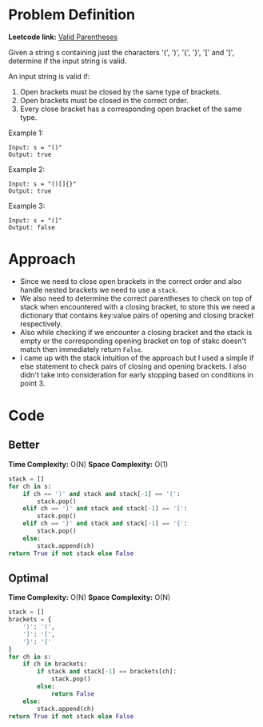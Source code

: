 # Problem Definition

**Leetcode link:** [Valid Parentheses](https://leetcode.com/problems/valid-parentheses/description/)

Given a string s containing just the characters '(', ')', '{', '}', '[' and ']', determine if the input string is valid.

An input string is valid if:

1. Open brackets must be closed by the same type of brackets.
2. Open brackets must be closed in the correct order.
3. Every close bracket has a corresponding open bracket of the same type.
 
Example 1:
```
Input: s = "()"
Output: true
```
Example 2:
```
Input: s = "()[]{}"
Output: true
```
Example 3:
```
Input: s = "(]"
Output: false
```

# Approach

- Since we need to close open brackets in the correct order and also handle nested brackets we need to use a `stack`.
- We also need to determine the correct parentheses to check on top of stack when encountered with a closing bracket, to store this we need a dictionary that contains key:value pairs of opening and closing bracket respectively.
- Also while checking if we encounter a closing bracket and the stack is empty or the corresponding opening bracket on top of stakc doesn't match then immediately return `False`.
- I came up with the stack intuition of the approach but I used a simple if else statement to check pairs of closing and opening brackets. I also didn't take into consideration for early stopping based on conditions in point 3.

# Code

## Better
**Time Complexity:** O(N)
**Space Complexity:** O(1)

```python
stack = []
for ch in s:
    if ch == ')' and stack and stack[-1] == '(':
        stack.pop()
    elif ch == ']' and stack and stack[-1] == '[':
        stack.pop()
    elif ch == '}' and stack and stack[-1] == '{':
        stack.pop()
    else:
        stack.append(ch)
return True if not stack else False
```

## Optimal

**Time Complexity:** O(N)
**Space Complexity:** O(N)
```python
stack = []
brackets = {
    ')': '(',
    ']': '[',
    '}': '{'
}
for ch in s:
    if ch in brackets:
        if stack and stack[-1] == brackets[ch]:
            stack.pop()
        else:
            return False
    else:
        stack.append(ch)
return True if not stack else False
```
